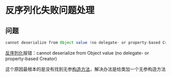 # 反序列化失败问题处理

## 问题

```Java
cannot deserialize from Object value (no delegate- or property-based Creator
```

[反序列化](https://so.csdn.net/so/search?q=反序列化&spm=1001.2101.3001.7020)报错：cannot deserialize from Object value (no delegate- or property-based Creator)

这个原因最根本的是没有找到无参[构造方法](https://so.csdn.net/so/search?q=构造方法&spm=1001.2101.3001.7020)，解决办法是给类加一个无参构造方法